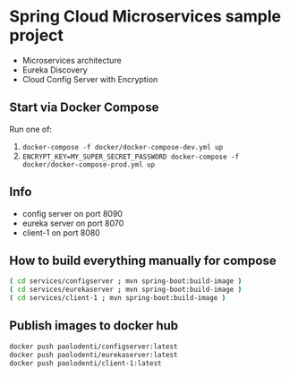 # Spring Cloud Microservices sample project

* Microservices architecture
* Eureka Discovery
* Cloud Config Server with Encryption

## Start via Docker Compose

Run one of:

1. `docker-compose -f docker/docker-compose-dev.yml up`
2. `ENCRYPT_KEY=MY_SUPER_SECRET_PASSWORD docker-compose -f docker/docker-compose-prod.yml up`

## Info

* config server on port 8090
* eureka server on port 8070
* client-1 on port 8080

## How to build everything manually for compose

```bash
( cd services/configserver ; mvn spring-boot:build-image )
( cd services/eurekaserver ; mvn spring-boot:build-image )
( cd services/client-1 ; mvn spring-boot:build-image )
```

## Publish images to docker hub

```bash
docker push paolodenti/configserver:latest
docker push paolodenti/eurekaserver:latest
docker push paolodenti/client-1:latest
```
